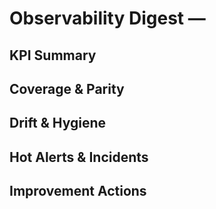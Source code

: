 # Observability Digest — 
## KPI Summary
## Coverage & Parity
## Drift & Hygiene
## Hot Alerts & Incidents
## Improvement Actions
